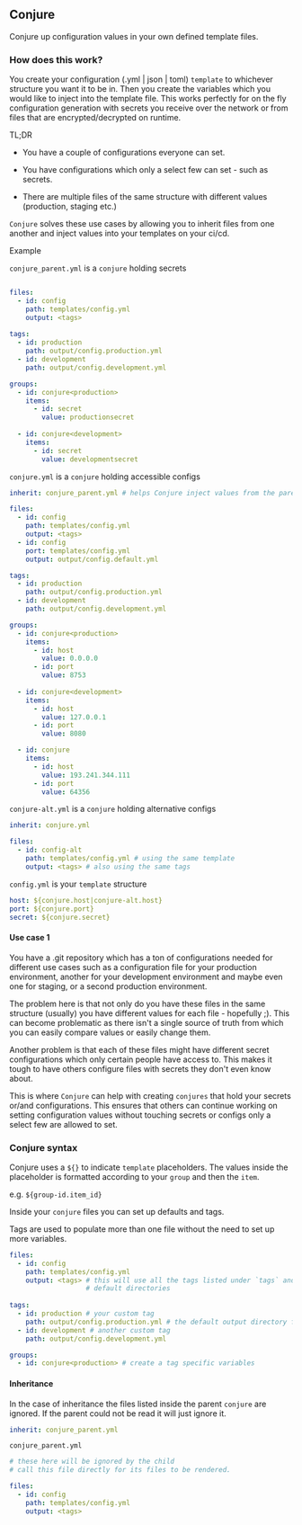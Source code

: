 ## Conjure

Conjure up configuration values in your own defined template files.


### How does this work?

You create your configuration (.yml | json | toml) `template` to whichever structure
you want it to be in. Then you create the variables which you would like
to inject into the template file. This works perfectly for on the fly configuration
generation with secrets you receive over the network or from files that 
are encrypted/decrypted on runtime.

TL;DR

- You have a couple of configurations everyone can set. 
  
- You have configurations which only a select few can set - such as secrets.

- There are multiple files of the same structure with different values (production, staging etc.)

`Conjure` solves these use cases by allowing you to inherit files from one another
and inject values into your templates on your ci/cd.

Example

`conjure_parent.yml` is a `conjure` holding secrets

```yaml

files:
  - id: config
    path: templates/config.yml
    output: <tags>
  
tags:
  - id: production
    path: output/config.production.yml
  - id: development
    path: output/config.development.yml

groups:
  - id: conjure<production>
    items:
      - id: secret
        value: productionsecret
  
  - id: conjure<development>
    items:
      - id: secret
        value: developmentsecret
```

`conjure.yml` is a `conjure` holding accessible configs

```yaml
inherit: conjure_parent.yml # helps Conjure inject values from the parent

files:
  - id: config
    path: templates/config.yml
    output: <tags>
  - id: config
    port: templates/config.yml
    output: output/config.default.yml

tags:
  - id: production
    path: output/config.production.yml
  - id: development
    path: output/config.development.yml

groups:
  - id: conjure<production>
    items:
      - id: host
        value: 0.0.0.0
      - id: port
        value: 8753
  
  - id: conjure<development>
    items:
      - id: host
        value: 127.0.0.1
      - id: port
        value: 8080

  - id: conjure
    items:
      - id: host
        value: 193.241.344.111
      - id: port
        value: 64356
```

`conjure-alt.yml` is a `conjure` holding alternative configs
```yaml
inherit: conjure.yml

files:
  - id: config-alt
    path: templates/config.yml # using the same template
    output: <tags> # also using the same tags
```

`config.yml` is your `template` structure
```yaml
host: ${conjure.host|conjure-alt.host}
port: ${conjure.port}
secret: ${conjure.secret}
```

#### Use case 1

You have a .git repository which has a ton of configurations needed for 
different use cases such as a configuration file for your production environment,
another for your development environment and maybe even one for staging, or a second
production environment.

The problem here is that not only do you have these files in the same structure (usually)
you have different values for each file - hopefully ;).
This can become problematic as there isn't a single source of truth from which
you can easily compare values or easily change them. 

Another problem is that each of these files might have different secret
configurations which only certain people have access to. This makes it tough
to have others configure files with secrets they don't even know about.

This is where `Conjure` can help with creating `conjures` that hold your
secrets or/and configurations. This ensures that others can continue working
on setting configuration values without touching secrets or configs only a select
few are allowed to set.


### Conjure syntax

Conjure uses a `${}` to indicate `template` placeholders.
The values inside the placeholder is formatted according to
your `group` and then the `item`.

e.g. `${group-id.item_id}`

Inside your `conjure` files you can set up defaults and tags.

Tags are used to populate more than one file without the need to set up
more variables.

```yaml
files:
  - id: config
    path: templates/config.yml
    output: <tags> # this will use all the tags listed under `tags` and populate a new file under each of their 
                   # default directories
    
tags:
  - id: production # your custom tag
    path: output/config.production.yml # the default output directory for this tag
  - id: development # another custom tag
    path: output/config.development.yml

groups:
  - id: conjure<production> # create a tag specific variables
```

#### Inheritance

In the case of inheritance the files listed inside the parent `conjure`
are ignored. If the parent could not be read it will just ignore it.

```yaml
inherit: conjure_parent.yml
```

`conjure_parent.yml`

```yaml
# these here will be ignored by the child
# call this file directly for its files to be rendered.

files:
  - id: config
    path: templates/config.yml
    output: <tags>
```